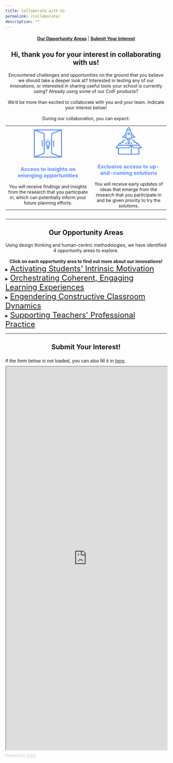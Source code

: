 ```yaml
---
title: Collaborate with Us
permalink: /collaborate/
description: ""
---
```

<center><h4 style="color:#578ffe;"><a href="#opportunity">Our Opportunity Areas</a>  |  <a href="#interest">Submit Your Interest</a></h4></center>

<center><h2>Hi, thank you for your interest in collaborating with us!</h2></center>

<center>Encountered challenges and opportunities on the ground that you believe we should take a deeper look at? Interested in testing any of our innovations, or interested in sharing useful tools your school is currently using? Already using some of our CotF products?<br><br>
We’d be more than excited to collaborate with you and your team. Indicate your interest below!<br><br>
During our collaboration, you can expect:</center>
<div style="overflow-x:auto;">
<table>
	<tbody>
		<tr>
			<td style="text-align: center"><img src="/images/Collaborate/opportunity.png" style="width:35%"><h3 style="color:#578ffe;">Access to insights on emerging opportunities</h3>You will receive findings and insights from the research that you participate in, which can potentially inform your future planning efforts.</td>
			<td style="text-align: center"><img src="/images/Collaborate/rocket-launch.png" style="width:40%"><h3 style="color:#578ffe;">Exclusive access to up-and-coming solutions</h3>You will receive early updates of ideas that emerge from the research that you participate in and be given priority to try the solutions.</td>
		</tr>
	</tbody>
</table>
</div>
	
----------

<center><h2 id="opportunity">Our Opportunity Areas</h2></center>
<center>Using design thinking and human-centric methodologies, we have identified 4 opportunity areas to explore.
<br><br>
	<b>Click on each opportunity area to find out more about our innovations!</b></center>
<details>
	<summary><font size="+2"><u>Activating Students' Intrinsic Motivation</u></font></summary><font size="+1">
<center>Encouraging discovery of interests and strengths, student autonomy in learning, and appetite for individual expression and growth through:</center>
<div style="overflow-x:auto;">
<style>
table, th, td {
  border: 0px solid black;
  border-collapse: collapse;
	text-align: center;
}
</style>

<table style="width:100%">
  <tbody><tr>
    <th style="text-align: center; color:#ff0082;">Innovation</th>
    <th style="text-align: center; color:#ff0082;">How Might We Question</th>
  </tr>
  <tr>
		<td style="text-align: center"><a href="/lg">Learning Gamified</a><br><br>This innovation has been released. We'd love to hear your feedback <a href="/contact">here</a>!</td>
    <td style="text-align: center">How might we make it easier for teachers to utilise elements of gamification when designing learning experiences?</td>
  </tr>
  <tr>
    <td style="text-align: center">Monitoring and Self-regulation in Practical-based Lessons</td>
    <td style="text-align: center">How might we help teachers effectively monitor and guide all students in a practical (Science, PE, Art, etc.) lesson?</td>
  </tr>
</tbody></table>
	</div>
</font></details>

<details>
	<summary><font size="+2"><u>Orchestrating Coherent, Engaging Learning Experiences</u></font></summary><font size="+1"><center>Regulating and managing momentum and connections within or across learning activities and better understanding of students needs to improve student engagement and focus through:</center>
<div style="overflow-x:auto;">
<style>
table, th, td {
  border: 0px solid black;
  border-collapse: collapse;
	text-align: center;
}
</style>

<table style="width:100%">
  <tbody><tr>
    <th style="text-align: center; color:#ff0082;">Innovation</th>
    <th style="text-align: center; color:#ff0082;">How Might We Question</th>
  </tr>
  <tr>
    <td><a href="/bbt">Brain Boost Time</a><br><br>This innovation has been released. We'd love to hear your feedback <a href="/contact">here</a>!</td>
    <td>How might we get primary school pupils to their optimal zone of learning?</td>
  </tr>
  <tr>
    <td><a href="/ilt">Choose-Your-Own-Adventure Immersive Learning Toolkit</a><br><br>This innovation has been released. We'd love to hear your feedback <a href="/contact">here</a>!</td>
    <td>How might we craft captivating learning experiences for our students?</td>
  </tr>
  <tr>
    <td>CotF-PSB Collaboration on Learning Accessibility</td>
    <td>How might we lower barriers of learning for students with challenges in executive functioning? </td>
  </tr>
  <tr>
    <td>Promoting Self-Directed Metacognitive Thinking</td>
    <td>How might we enable students to reflect on their own learning with a means to improve it independently?</td>
  </tr>
  <tr>
  <td>21CC Navigator</td>
    <td>How might we help students to appreciate what they have learnt beyond their academic grades?</td>
  </tr>
  <tr>
    <td><a href="/sprouts">Sprouts</a><br><br>This innovation has been released. We'd love to hear your feedback <a href="/contact">here</a>!</td>
    <td>How might we help teachers better involve parents in values development in a fun and meaningful way?</td>
  </tr>
  <tr>
    <td>Student Project Management Tool</td>
    <td>How might we leverage technology to support teachers and students in managing self-directed projects?<br><br>How might we leverage technology to support teachers and students in the self-management of project-based learning?</td>
  </tr>
</tbody></table>
	</div>
</font></details>

<details>
	<summary><font size="+2"><u>Engendering Constructive Classroom Dynamics</u></font></summary><font size="+1">
<center>Enabling a teacher's sphere of influence to permeate the entire class and balancing teacher's authority and students' voice to ensure collective ownership of the teaching and learning process through:</center>
<div style="overflow-x:auto;">
<style>
table, th, td {
  border: 0px solid black;
  border-collapse: collapse;
	text-align: center;
}
</style>

<table style="width:100%">
  <tbody><tr>
    <th style="text-align: center; color:#ff0082;">Innovation</th>
    <th style="text-align: center; color:#ff0082;">How Might We Question</th>
  </tr>
  <tr>
    <td><a href="/evs">Eliciting Voices of Students with Diverse Learning Needs</a><br><br>This innovation has been released. We'd love to hear your feedback <a href="/contact">here</a>!</td>
    <td>How might we encourage students to participate more actively in class?</td>
  </tr>
  <tr>
    <td>Mood Reflection Platform</td>
    <td>How might we help teachers get a clear sense of their students' varied emotions and readiness to learn in a quick and easy way?<br><br>How might we help students be more aware of their own emotions so that they may apply strategies to regulate them?<br><br>How might we help students feel safe to share their emotions? 
</td>
  </tr>
  <tr>
    <td>Teaching and Learning with Personal Learning Devices (PLDs) in the Classroom</td>
    <td>How might we help students to redirect focus to flow in and out of engagement states during a lesson using PLDs in the classroom?</td>
  </tr>
</tbody></table>
	</div>
</font></details>

<details>
	<summary><font size="+2"><u>Supporting Teachers' Professional Practice</u></font></summary><font size="+1">
<center>Augmenting teachers’ instructional effectiveness and student support strategies with readily deployable technology-enabled solutions through:</center>
<div style="overflow-x:auto;">
<style>
table, th, td {
  border: 0px solid black;
  border-collapse: collapse;
	text-align: center;
}
</style>

<table style="width:100%">
  <tbody><tr>
    <th style="text-align: center; color:#ff0082;">Innovation</th>
    <th style="text-align: center; color:#ff0082;">How Might We Question</th>
  </tr>
  <tr>
    <td><a href="/sourcefinder">Source Finder</a></td>
    <td>How might we help teachers to save time in finding good resources to use in the classroom?</td>
  </tr>
</tbody></table>
	</div>
</font></details>

---------

<center><h2 id="interest">Submit Your Interest!</h2></center>
<div style="font-family: Sans-Serif; font-size: 15px; color: #000; opacity: 0.9; padding-top: 5px; padding-bottom: 8px;"> If the form below is not loaded, you can also fill it in <a href="https://form.gov.sg/64219949b69f640012ee18ea">here</a>. </div>  <iframe style="width: 100%; height: 1200px" src="https://form.gov.sg/64219949b69f640012ee18ea" id="iframe"></iframe> <div style="font-family: Sans-Serif; font-size: 12px; color: #999; opacity: 0.5; padding-top: 5px;"> Powered by <a style="color: #999" href="https://form.gov.sg">Form</a> </div>